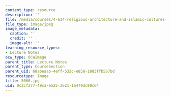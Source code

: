 ```yaml
---
content_type: resource
description: ''
file: /media/courses/4-614-religious-architecture-and-islamic-cultures-fall-2002/0c2cf27749cae525362116479dc80c64_5060.jpg
file_type: image/jpeg
image_metadata:
  caption: ''
  credit: ''
  image-alt: ''
learning_resource_types:
- Lecture Notes
ocw_type: OCWImage
parent_title: Lecture Notes
parent_type: CourseSection
parent_uid: 68abeaab-4eff-532c-e858-18d3ffb567bd
resourcetype: Image
title: 5060.jpg
uid: 0c2cf277-49ca-e525-3621-16479dc80c64
---
```

